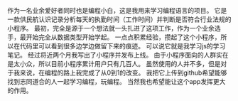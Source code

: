 作为一名业余爱好者同时也是编程小白，这是我用来学习编程语言的项目。
它是一款供民航认识记录分析每天的执勤时间（工作时间）并判断是否符合行业法规的小程序。
最初，完全是源于一个想法就一头扎进了这项工作，作为一个业余选手，最开始完全从数据类型开始学起。
一点点积累经验，攒起了这个小程序，所以在代码里可以看到很多边学边做留下来的痕迹。
可以说它就是我学习js的学习笔记。
经过将近两个月我写出了小程序并发布上线。
由于小程序面向的人群实在是太小众，所以目前小程序累计用户只有几百人。
虽然使用的人并不多，但是对于我来说，在编程的路上我完成了从0到1的改变。
我把它上传到github希望能够找到志同道合的人一起学习编程，玩编程。
当然我也希望能让这个app发挥更大的作用。

